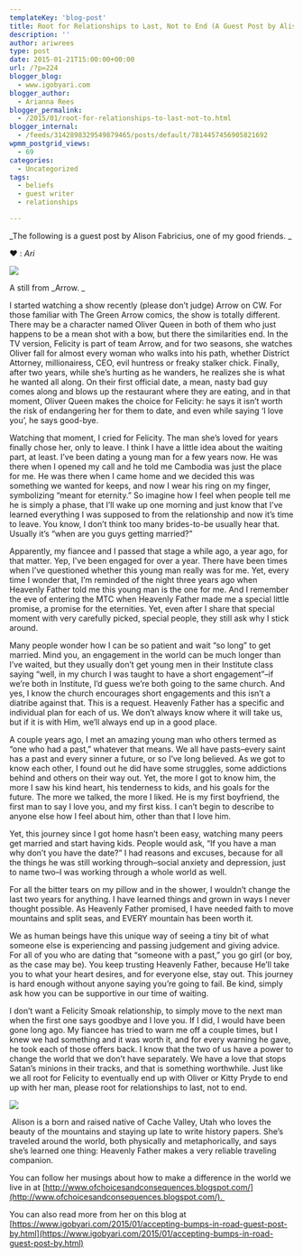 ```yaml
---
templateKey: 'blog-post'
title: Root for Relationships to Last, Not to End (A Guest Post by Alison Fabricius)
description: ''
author: ariwrees
type: post
date: 2015-01-21T15:00:00+00:00
url: /?p=224
blogger_blog:
  - www.igobyari.com
blogger_author:
  - Arianna Rees
blogger_permalink:
  - /2015/01/root-for-relationships-to-last-not-to.html
blogger_internal:
  - /feeds/3142898329549879465/posts/default/7814457456905821692
wpmm_postgrid_views:
  - 69
categories:
  - Uncategorized
tags:
  - beliefs
  - guest writer
  - relationships

---
```

_The following is a guest post by Alison Fabricius, one of my good friends. _

❤ : _Ari_

[![](https://www.igobyari.com/wp-content/uploads/2015/01/fsmoak.jpg)](https://www.igobyari.com/wp-content/uploads/2015/01/fsmoak.jpg)

A still from _Arrow. _

I started watching a show recently (please don’t judge) Arrow on CW. For those familiar with The Green Arrow comics, the show is totally different. There may be a character named Oliver Queen in both of them who just happens to be a mean shot with a bow, but there the similarities end. In the TV version, Felicity is part of team Arrow, and for two seasons, she watches Oliver fall for almost every woman who walks into his path, whether District Attorney, millionairess, CEO, evil huntress or freaky stalker chick. Finally, after two years, while she’s hurting as he wanders, he realizes she is what he wanted all along. On their first official date, a mean, nasty bad guy comes along and blows up the restaurant where they are eating, and in that moment, Oliver Queen makes the choice for Felicity: he says it isn’t worth the risk of endangering her for them to date, and even while saying ‘I love you’, he says good-bye.

  
Watching that moment, I cried for Felicity. The man she’s loved for years finally chose her, only to leave. I think I have a little idea about the waiting part, at least. I’ve been dating a young man for a few years now. He was there when I opened my call and he told me Cambodia was just the place for me. He was there when I came home and we decided this was something we wanted for keeps, and now I wear his ring on my finger, symbolizing “meant for eternity.” So imagine how I feel when people tell me he is simply a phase, that I’ll wake up one morning and just know that I’ve learned everything I was supposed to from the relationship and now it’s time to leave. You know, I don’t think too many brides-to-be usually hear that. Usually it’s “when are you guys getting married?”

Apparently, my fiancee and I passed that stage a while ago, a year ago, for that matter. Yep, I’ve been engaged for over a year. There have been times when I’ve questioned whether this young man really was for me. Yet, every time I wonder that, I’m reminded of the night three years ago when Heavenly Father told me this young man is the one for me. And I remember the eve of entering the MTC when Heavenly Father made me a special little promise, a promise for the eternities. Yet, even after I share that special moment with very carefully picked, special people, they still ask why I stick around.  
  
  

  
Many people wonder how I can be so patient and wait “so long” to get married. Mind you, an engagement in the world can be much longer than I’ve waited, but they usually don’t get young men in their Institute class saying “well, in my church I was taught to have a short engagement”–if we’re both in Institute, I’d guess we’re both going to the same church. And yes, I know the church encourages short engagements and this isn’t a diatribe against that. This is a request. Heavenly Father has a specific and individual plan for each of us. We don’t always know where it will take us, but if it is with Him, we’ll always end up in a good place.

  
A couple years ago, I met an amazing young man who others termed as “one who had a past,” whatever that means. We all have pasts–every saint has a past and every sinner a future, or so I’ve long believed. As we got to know each other, I found out he did have some struggles, some addictions behind and others on their way out. Yet, the more I got to know him, the more I saw his kind heart, his tenderness to kids, and his goals for the future. The more we talked, the more I liked. He is my first boyfriend, the first man to say I love you, and my first kiss. I can’t begin to describe to anyone else how I feel about him, other than that I love him.  
  
Yet, this journey since I got home hasn’t been easy, watching many peers get married and start having kids. People would ask, “If you have a man why don’t you have the date?” I had reasons and excuses, because for all the things he was still working through–social anxiety and depression, just to name two–I was working through a whole world as well.

  
For all the bitter tears on my pillow and in the shower, I wouldn’t change the last two years for anything. I have learned things and grown in ways I never thought possible. As Heavenly Father promised, I have needed faith to move mountains and split seas, and EVERY mountain has been worth it. 

  
We as human beings have this unique way of seeing a tiny bit of what someone else is experiencing and passing judgement and giving advice. For all of you who are dating that “someone with a past,” you go girl (or boy, as the case may be). You keep trusting Heavenly Father, because He’ll take you to what your heart desires, and for everyone else, stay out. This journey is hard enough without anyone saying you’re going to fail. Be kind, simply ask how you can be supportive in our time of waiting.

  

I don’t want a Felicity Smoak relationship, to simply move to the next man when the first one says goodbye and I love you. If I did, I would have been gone long ago. My fiancee has tried to warn me off a couple times, but I knew we had something and it was worth it, and for every warning he gave, he took each of those offers back. I know that the two of us have a power to change the world that we don’t have separately. We have a love that stops Satan’s minions in their tracks, and that is something worthwhile. Just like we all root for Felicity to eventually end up with Oliver or Kitty Pryde to end up with her man, please root for relationships to last, not to end.  
  

[![](https://www.igobyari.com/wp-content/uploads/2015/01/alisonpost1.png)](https://www.igobyari.com/wp-content/uploads/2015/01/alisonpost1.png)

  

 Alison is a born and raised native of Cache Valley, Utah who loves the beauty of the mountains and staying up late to write history papers. She’s traveled around the world, both physically and metaphorically, and says she’s learned one thing: Heavenly Father makes a very reliable traveling companion.

  

You can follow her musings about how to make a difference in the world we live in at [http://www.ofchoicesandconsequences.blogspot.com/](http://www.ofchoicesandconsequences.blogspot.com/).   
  

You can also read more from her on this blog at  
[https://www.igobyari.com/2015/01/accepting-bumps-in-road-guest-post-by.html](https://www.igobyari.com/2015/01/accepting-bumps-in-road-guest-post-by.html)